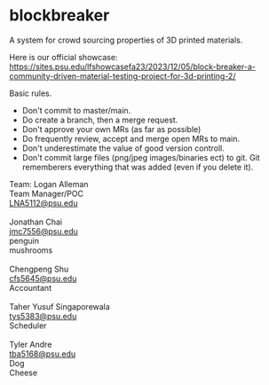 # blockbreaker
A system for crowd sourcing properties of 3D printed materials.

Here is our official showcase: https://sites.psu.edu/lfshowcasefa23/2023/12/05/block-breaker-a-community-driven-material-testing-project-for-3d-printing-2/

<More detail about what we are doing>

Basic rules.
* Don't commit to master/main.
* Do create a branch, then a merge request.
* Don't approve your own MRs (as far as possible)
* Do frequently review, accept and merge open MRs to main.
* Don't underestimate the value of good version controll.
* Don't commit large files (png/jpeg images/binaries ect) to git. Git rememberers everything that was added (even if you delete it).

Team:
Logan Alleman <br />
Team Manager/POC <br />
LNA5112@psu.edu <br />
<br />
Jonathan Chai <br />
jmc7556@psu.edu <br />
penguin <br />
mushrooms<br />
<br />
Chengpeng Shu <br />
cfs5645@psu.edu <br />
Accountant <br />
<br />
Taher Yusuf Singaporewala <br />
tys5383@psu.edu <br />
Scheduler <br />
<br />
Tyler Andre <br />
tba5168@psu.edu <br />
Dog <br />
Cheese <br />
<br />
